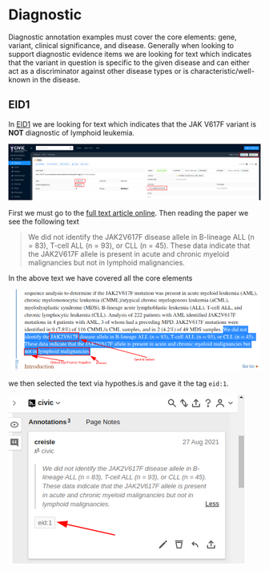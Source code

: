 # Diagnostic

Diagnostic annotation examples must cover the core elements: gene, variant, clinical significance, and disease. Generally when looking to support diagnostic evidence items we are looking for text which indicates that the variant in question is specific to the given disease and can either act as a discriminator against other disease types or is characteristic/well-known in the disease.

## EID1

In [EID1](https://civicdb.org/evidence/1/summary) we are looking for text which indicates that the JAK V617F variant is **NOT** diagnostic of lymphoid leukemia.

![civic eid](./../images/civic-EID1.png)

First we must go to the [full text article online](https://www.ncbi.nlm.nih.gov/pmc/articles/PMC1895066). Then reading the paper we see the following text

> We did not identify the JAK2V617F disease allele in B-lineage ALL (n = 83), T-cell ALL (n = 93), or CLL (n = 45). These data indicate that the JAK2V617F allele is present in acute and chronic myeloid malignancies but not in lymphoid malignancies.

In the above text we have covered all the core elements

![civic eid](./../images/civic-EID1-selection.png)

we then selected the text via hypothes.is and gave it the tag `eid:1`.

![civic eid](./../images/civic-EID1-hyp.png)
